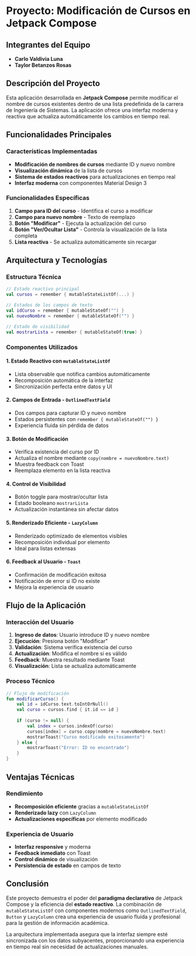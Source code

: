 # Proyecto: Modificación de Cursos en Jetpack Compose

## Integrantes del Equipo
- **Carlo Valdivia Luna**
- **Taylor Betanzos Rosas**

## Descripción del Proyecto
Esta aplicación desarrollada en **Jetpack Compose** permite modificar el nombre de cursos existentes dentro de una lista predefinida de la carrera de Ingeniería de Sistemas. La aplicación ofrece una interfaz moderna y reactiva que actualiza automáticamente los cambios en tiempo real.

## Funcionalidades Principales

### Características Implementadas
- **Modificación de nombres de cursos** mediante ID y nuevo nombre
- **Visualización dinámica** de la lista de cursos
- **Sistema de estados reactivos** para actualizaciones en tiempo real
- **Interfaz moderna** con componentes Material Design 3

### Funcionalidades Específicas
1. **Campo para ID del curso** - Identifica el curso a modificar
2. **Campo para nuevo nombre** - Texto de reemplazo
3. **Botón "Modificar"** - Ejecuta la actualización del curso
4. **Botón "Ver/Ocultar Lista"** - Controla la visualización de la lista completa
5. **Lista reactiva** - Se actualiza automáticamente sin recargar

## Arquitectura y Tecnologías

### Estructura Técnica
```kotlin
// Estado reactivo principal
val cursos = remember { mutableStateListOf(...) }

// Estados de los campos de texto
val idCurso = remember { mutableStateOf("") }
val nuevoNombre = remember { mutableStateOf("") }

// Estado de visibilidad
val mostrarLista = remember { mutableStateOf(true) }
```

### Componentes Utilizados

#### 1. **Estado Reactivo con `mutableStateListOf`**
- Lista observable que notifica cambios automáticamente
- Recomposición automática de la interfaz
- Sincronización perfecta entre datos y UI

#### 2. **Campos de Entrada - `OutlinedTextField`**
- Dos campos para capturar ID y nuevo nombre
- Estados persistentes con `remember { mutableStateOf("") }`
- Experiencia fluida sin pérdida de datos

#### 3. **Botón de Modificación**
- Verifica existencia del curso por ID
- Actualiza el nombre mediante `copy(nombre = nuevoNombre.text)`
- Muestra feedback con Toast
- Reemplaza elemento en la lista reactiva

#### 4. **Control de Visibilidad**
- Botón toggle para mostrar/ocultar lista
- Estado booleano `mostrarLista`
- Actualización instantánea sin afectar datos

#### 5. **Renderizado Eficiente - `LazyColumn`**
- Renderizado optimizado de elementos visibles
- Recomposición individual por elemento
- Ideal para listas extensas

#### 6. **Feedback al Usuario - `Toast`**
- Confirmación de modificación exitosa
- Notificación de error si ID no existe
- Mejora la experiencia de usuario

## Flujo de la Aplicación

### Interacción del Usuario
1. **Ingreso de datos**: Usuario introduce ID y nuevo nombre
2. **Ejecución**: Presiona botón "Modificar"
3. **Validación**: Sistema verifica existencia del curso
4. **Actualización**: Modifica el nombre si es válido
5. **Feedback**: Muestra resultado mediante Toast
6. **Visualización**: Lista se actualiza automáticamente

### Proceso Técnico
```kotlin
// Flujo de modificación
fun modificarCurso() {
    val id = idCurso.text.toIntOrNull()
    val curso = cursos.find { it.id == id }
    
    if (curso != null) {
        val index = cursos.indexOf(curso)
        cursos[index] = curso.copy(nombre = nuevoNombre.text)
        mostrarToast("Curso modificado exitosamente")
    } else {
        mostrarToast("Error: ID no encontrado")
    }
}
```

## Ventajas Técnicas

### Rendimiento
- **Recomposición eficiente** gracias a `mutableStateListOf`
- **Renderizado lazy** con `LazyColumn`
- **Actualizaciones específicas** por elemento modificado

### Experiencia de Usuario
- **Interfaz responsive** y moderna
- **Feedback inmediato** con Toast
- **Control dinámico** de visualización
- **Persistencia de estado** en campos de texto

## Conclusión

Este proyecto demuestra el poder del **paradigma declarativo** de Jetpack Compose y la eficiencia del **estado reactivo**. La combinación de `mutableStateListOf` con componentes modernos como `OutlinedTextField`, `Button` y `LazyColumn` crea una experiencia de usuario fluida y profesional para la gestión de información académica.

La arquitectura implementada asegura que la interfaz siempre esté sincronizada con los datos subyacentes, proporcionando una experiencia en tiempo real sin necesidad de actualizaciones manuales.

